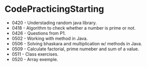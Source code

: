 # CodePracticingStarting

+ 0420 - Understading random java library.
+ 0418 - Algorithm to check whether a number is prime or not.
+ 0426 - Questions from P1.
+ 0502 - Working with method in Java.
+ 0506 - Solving bhaskara and multiplication w/ methods in Java.
+ 0509 - Calculate factorial, prime numeber and sum of a value.
+ 0511 - Class exercises.
+ 0520 - Array exemple.
